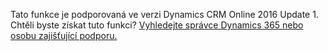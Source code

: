 Tato funkce je podporovaná ve verzi Dynamics CRM Online 2016 Update 1. Chtěli byste získat tuto funkci? [Vyhledejte správce Dynamics 365 nebo osobu zajišťující podporu.](../basics/find-administrator-support.md)

